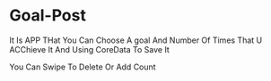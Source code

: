 # Goal-Post

It Is APP THat You Can Choose A goal And Number Of Times That U ACChieve It And Using CoreData To Save It 

You Can Swipe To Delete Or Add Count 
